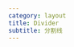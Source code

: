 ```yaml
---
category: layout
title: Divider
subtitle: 分割线
---
```


<example name="thy-divider-basic-example" />
